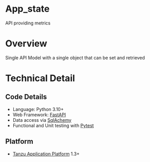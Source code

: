 # App_state
API providing metrics

# Overview
Single API Model with a single object that can be set and retrieved


# Technical Detail
## Code Details
- Language: Python 3.10+
- Web Framework: [FastAPI](https://fastapi.tiangolo.com/) 
- Data access via [SqlAchemy](https://www.sqlalchemy.org/) 
- Functional and Unit testing with [Pytest](https://docs.pytest.org)

## Platform
- [Tanzu Application Platform](https://tanzu.vmware.com/application-platform) 1.3+

